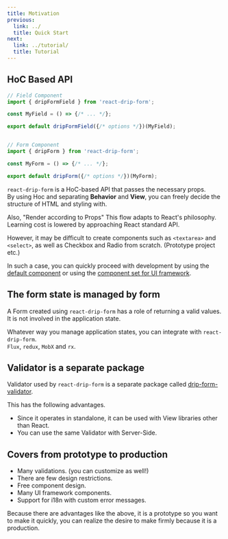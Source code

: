 ```yaml
---
title: Motivation
previous:
  link: ../
  title: Quick Start
next:
  link: ../tutorial/
  title: Tutorial
---
```



## HoC Based API

```javascript
// Field Component
import { dripFormField } from 'react-drip-form';

const MyField = () => {/* ... */};

export default dripFormField({/* options */})(MyField);


// Form Component
import { dripForm } from 'react-drip-form';

const MyForm = () => {/* ... */};

export default dripForm({/* options */})(MyForm);
```

`react-drip-form` is a HoC-based API that passes the necessary props.  
By using Hoc and separating **Behavior** and **View**, you can freely decide the structure of HTML and styling with.

Also, "Render according to Props" This flow adapts to React's philosophy.  
Learning cost is lowered by approaching React standard API.

However, it may be difficult to create components such as `<textarea>` and `<select>`, as well as Checkbox and Radio from scratch. (Prototype project etc.)

In such a case, you can quickly proceed with development by using the [default component](todo) or using the [component set for UI framework](todo).



## The form state is managed by form

A Form created using `react-drip-form` has a role of returning a valid values.  
It is not involved in the application state.

Whatever way you manage application states, you can integrate with `react-drip-form`.  
`Flux`, `redux`, `MobX` and `rx`.



## Validator is a separate package

Validator used by `react-drip-form` is a separate package called [drip-form-validator](https://github.com/tsuyoshiwada/drip-form-validator).

This has the following advantages.

* Since it operates in standalone, it can be used with View libraries other than React.
* You can use the same Validator with Server-Side.




## Covers from prototype to production

* Many validations. (you can customize as well!)
* There are few design restrictions.
* Free component design.
* Many UI framework components.
* Support for i18n with custom error messages.

Because there are advantages like the above, it is a prototype so you want to make it quickly, you can realize the desire to make firmly because it is a production.


